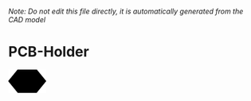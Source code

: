 ###### Note: Do not edit this file directly, it is automatically generated from the CAD model

# PCB-Holder

![](/project.svg)

